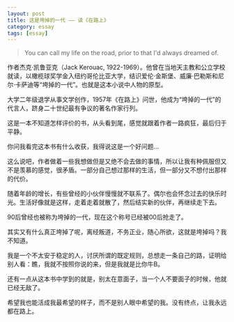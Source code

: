 ```yaml
---
layout: post
title: 这是垮掉的一代 —— 读《在路上》
category: essay
tags: [essay]
---
```


> You can call my life on the road, prior to that I'd always dreamed of.

作者杰克·凯鲁亚克（Jack Kerouac, 1922-1969）。他曾在当地天主教和公立学校就读，以橄榄球奖学金入纽约哥伦比亚大学，结识爱伦·金斯堡、威廉·巴勒斯和尼尔·卡萨迪等“垮掉的一代”。也就是这本小说中人物的原型。

大学二年级退学从事文学创作，1957年《在路上》问世，他成为“垮掉的一代”的代言人，跻身二十世纪最有争议的著名作家行列。

这是一本不知道怎样评价的书，从头看到尾，感觉就跟着作者一路疯狂，最后归于平静。

你问我看完这本书有什么收获，我得说这是一个好问题...

这么说吧，作者做着一些我想做但是又绝不会去做的事情，所以让我有种佩服但又不是羡慕的感觉，很矛盾。一部分自己想过那样的生活，但一部分又不想付出那样的代价。

随着年龄的增长，有些曾经的小伙伴慢慢就不联系了。偶尔也会怀念过去的快乐时光。生活好像就是这样，走着走着就散了，然后结实新的伙伴，再继续走下去。

90后曾经也被称为垮掉的一代，现在这个称号已经被00后抢走了。

其实又有什么真正垮掉了呢，离经叛道，不务正业，随心所欲，这就是垮掉吗？我不知道。

我是一个不太安于稳定的人，讨厌所谓的既定规则，总想走一条自己的路，证明给别人看：瞧，我就不按照你说的来，但是我就是比你牛B。

还有一点从这本书中学到的就是，别太在意面子，当一个人不要面子的时候，他就已经无敌了。

希望我也能活成我最希望的样子，而不是别人眼中希望的我。没有终点，让我永远都在路上。
